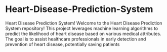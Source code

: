 # Heart-Disease-Prediction-System
Heart Disease Prediction System! Welcome to the Heart Disease Prediction System repository! This project leverages machine learning algorithms to predict the likelihood of heart disease based on various medical attributes. The goal is to assist healthcare professionals in early detection and prevention of heart disease, potentially saving patients 
